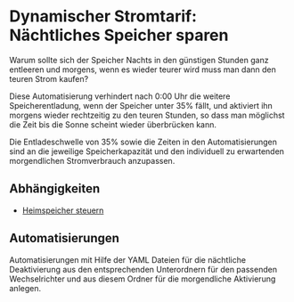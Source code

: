 # Dynamischer Stromtarif: Nächtliches Speicher sparen

Warum sollte sich der Speicher Nachts in den günstigen Stunden ganz entleeren und morgens, wenn es wieder teurer wird muss man dann den teuren Strom kaufen?

Diese Automatisierung verhindert nach 0:00 Uhr die weitere Speicherentladung, wenn der Speicher unter 35% fällt, und aktiviert ihn morgens wieder rechtzeitig zu den teuren Stunden, so dass man möglichst die Zeit bis die Sonne scheint wieder überbrücken kann.

Die Entladeschwelle von 35% sowie die Zeiten in den Automatisierungen sind an die jeweilige Speicherkapazität und den individuell zu erwartenden morgendlichen Stromverbrauch anzupassen.

## Abhängigkeiten

- [Heimspeicher steuern](../../heimspeicher/heimspeicher-steuern/)

## Automatisierungen

Automatisierungen mit Hilfe der YAML Dateien für die nächtliche Deaktivierung aus den entsprechenden Unterordnern für den passenden Wechselrichter und aus diesem Ordner für die morgendliche Aktivierung anlegen.
